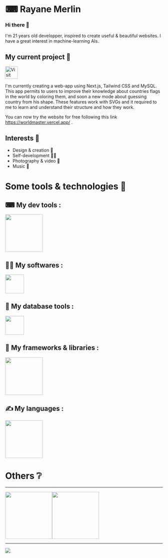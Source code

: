 # ⌨ Rayane Merlin

### Hi there 👋

I'm 21 years old developper, inspired to create useful & beautiful websites. I have a great interest in machine-learning AIs.

## My current project 💭

<a href="https://worldmaster.vercel.app/" style="margin-bottom: 20px" target="_blank">
  <img src="https://img.shields.io/badge/World%20Master-F3AE96?style=for-the-badge" height="40px" title="Visit World Master" />
</a>

I'm currently creating a web-app using Next.js, Tailwind CSS and MySQL.
This app permits to users to improve their knowledge about countries flags in the world by coloring them, and soon a new mode about guessing country from his shape.
These features work with SVGs and it required to me to learn and understand their structure and how they work.

You can now try the website for free following this link <a href="https://worldmaster.vercel.app/" target="_blank">https://worldmaster.vercel.app/</a> .

## Interests 🧍

- Design & creation 🎨
- Self-development 🏋️‍♀️
- Photography & video 🎥
- Music 🎵

# Some tools & technologies 🚀

## ⌨ My dev tools :
<img src="https://skillicons.dev/icons?i=vscode,visualstudio,nodejs,postman,vercel,docker,aws,git,linux,bash,ansible,npm,pnpm&theme=dark&perline=9" height="120px"/>

## 👩‍💻 My softwares :
<img src="https://skillicons.dev/icons?i=figma,ps,ai&theme=dark&perline=9" height="60px"/>

## 💾 My database tools :
<img src="https://skillicons.dev/icons?i=mysql,sqlite,mongodb,firebase&theme=dark&perline=9" height="60px"/>

## 🔧 My frameworks & libraries :
<img src="https://skillicons.dev/icons?i=react,nextjs,express,prisma,symfony,tailwind,threejs,angular,vite,bootstrap,dotnet,spring,pytorch&theme=dark&perline=9" height="120px" />

## ✍ My languages :
<img src="https://skillicons.dev/icons?i=html,css,sass,javascript,typescript,c,cs,java,kotlin,py,php&theme=dark&perline=9" height="120px" />

# Others ❔

---

<div style="display: flex; flex-direction: row; align-items: center; justify-content: start;">
  <img height="150px" src="https://github-readme-stats.vercel.app/api/top-langs/?username=rayaaaneee&hide=html&hide_title=true&hide_border=true&layout=compact&langs_count=6&text_color=000&icon_color=fff&bg_color=0,52fa5a,4dfcff,c64dff&theme=graywhite%22" />
  <img height="150px" src="https://github-readme-stats.vercel.app/api?username=rayaaaneee&hide_title=true&hide_border=true&show_icons=true&count_private=true&line_height=21&text_color=000&icon_color=000&bg_color=0,ea6161,ffc64d,fffc4d,52fa5a&theme=graywhite" />
</div>

---

<a href="https://www.buymeacoffee.com/rayaaaneee" target="_blank">
  <img src="https://img.buymeacoffee.com/button-api/?text=Buy%20me%20a%20coffee&emoji=%E2%98%95&slug=rayaaaneee&button_colour=b0f9f8&font_colour=000000&font_family=Lato&outline_colour=000000&coffee_colour=ffffff" />
</a>

<!-- Frameworks to learn : AdonisJS, VueJs, Swift, Flutter & Python Django -->
